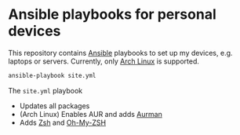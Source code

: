 # Ansible playbooks for personal devices

This repository contains [Ansible](https://www.ansible.com/) playbooks to set up my devices, e.g. laptops or servers. Currently, only [Arch Linux](https://www.archlinux.org/) is supported.

```bash
ansible-playbook site.yml
```

The `site.yml` playbook

- Updates all packages
- (Arch Linux) Enables AUR and adds [Aurman](https://github.com/polygamma/aurman)
- Adds [Zsh](http://www.zsh.org/) and [Oh-My-ZSH](http://ohmyz.sh/)
